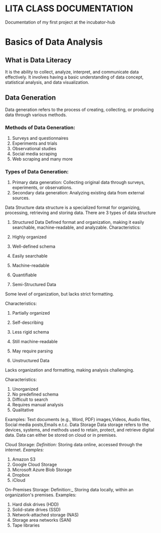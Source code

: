 # LITA CLASS DOCUMENTATION
Documentation of my first project at the incubator-hub 

# Basics of Data Analysis

## What is Data Literacy
It is the ability to collect, analyze, interpret, and communicate data effectively. It involves having a basic understanding of data concept, statistical analysis, and data visualization.

## Data Generation
Data generation refers to the process of creating, collecting, or producing data through various methods.

### Methods of Data Generation:
1. Surveys and questionnaires
2. Experiments and trials
3. Observational studies
4. Social media scraping
5. Web scraping and many more
    

### Types of Data Generation:
1. Primary data generation: Collecting original data through surveys, experiments, or observations.
2. Secondary data generation: Analyzing existing data from external sources.

Data Structure
 data structure is a specialized format for organizing, processing, retrieving and storing data. There are 3 types of data structure 

1. Structured Data
Defined format and organization, making it easily searchable, machine-readable, and analyzable.
Characteristics:
1. Highly organized
2. Well-defined schema
3. Easily searchable
4. Machine-readable
5. Quantifiable



2. Semi-Structured Data

Some level of organization, but lacks strict formatting.

Characteristics:
1. Partially organized
2. Self-describing
3. Less rigid schema
4. Still machine-readable
5. May require parsing

3. Unstructured Data

Lacks organization and formatting, making analysis challenging.

Characteristics:
1. Unorganized
2. No predefined schema
3. Difficult to search
4. Requires manual analysis
5. Qualitative

Examples:
Text documents (e.g., Word, PDF)  images,Videos,  Audio files, Social media posts,Emails e.t.c.
Data Storage
Data storage refers to the devices, systems, and methods used to retain, protect, and retrieve digital data. Data can either be stored on cloud or in premises.

Cloud Storage:
_Definition:_ Storing data online, accessed through the internet.
_Examples:_
1. Amazon S3
2. Google Cloud Storage
3. Microsoft Azure Blob Storage
4. Dropbox
5. iCloud

On-Premises Storage:
Definition:_ Storing data locally, within an organization's premises.
Examples:
1. Hard disk drives (HDD)
2. Solid-state drives (SSD)
3. Network-attached storage (NAS)
4. Storage area networks (SAN)
5. Tape libraries


